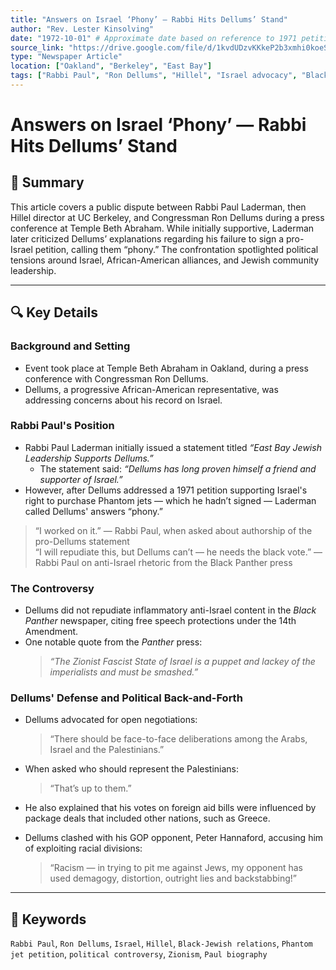 ```yaml
---
title: "Answers on Israel ‘Phony’ — Rabbi Hits Dellums’ Stand"
author: "Rev. Lester Kinsolving"
date: "1972-10-01" # Approximate date based on reference to 1971 petition
source_link: "https://drive.google.com/file/d/1kvdUDzvKKkeP2b3xmhi0koeSRiO0G6GF/view?usp=sharing"
type: "Newspaper Article"
location: ["Oakland", "Berkeley", "East Bay"]
tags: ["Rabbi Paul", "Ron Dellums", "Hillel", "Israel advocacy", "Black-Jewish relations", "political controversy"]
---
```


# Answers on Israel ‘Phony’ — Rabbi Hits Dellums’ Stand

## 📝 Summary
This article covers a public dispute between Rabbi Paul Laderman, then Hillel director at UC Berkeley, and Congressman Ron Dellums during a press conference at Temple Beth Abraham. While initially supportive, Laderman later criticized Dellums’ explanations regarding his failure to sign a pro-Israel petition, calling them “phony.” The confrontation spotlighted political tensions around Israel, African-American alliances, and Jewish community leadership.

---

## 🔍 Key Details

### Background and Setting
- Event took place at Temple Beth Abraham in Oakland, during a press conference with Congressman Ron Dellums.
- Dellums, a progressive African-American representative, was addressing concerns about his record on Israel.

### Rabbi Paul's Position
- Rabbi Paul Laderman initially issued a statement titled *“East Bay Jewish Leadership Supports Dellums.”*
  - The statement said: *“Dellums has long proven himself a friend and supporter of Israel.”*
- However, after Dellums addressed a 1971 petition supporting Israel's right to purchase Phantom jets — which he hadn’t signed — Laderman called Dellums' answers “phony.”

> “I worked on it.” — Rabbi Paul, when asked about authorship of the pro-Dellums statement  
> “I will repudiate this, but Dellums can’t — he needs the black vote.” — Rabbi Paul on anti-Israel rhetoric from the Black Panther press

### The Controversy
- Dellums did not repudiate inflammatory anti-Israel content in the *Black Panther* newspaper, citing free speech protections under the 14th Amendment.
- One notable quote from the *Panther* press:  
  > *“The Zionist Fascist State of Israel is a puppet and lackey of the imperialists and must be smashed.”*

### Dellums' Defense and Political Back-and-Forth
- Dellums advocated for open negotiations:  
  > “There should be face-to-face deliberations among the Arabs, Israel and the Palestinians.”
- When asked who should represent the Palestinians:  
  > “That’s up to them.”

- He also explained that his votes on foreign aid bills were influenced by package deals that included other nations, such as Greece.

- Dellums clashed with his GOP opponent, Peter Hannaford, accusing him of exploiting racial divisions:  
  > “Racism — in trying to pit me against Jews, my opponent has used demagogy, distortion, outright lies and backstabbing!”

---

## 🧠 Keywords
`Rabbi Paul`, `Ron Dellums`, `Israel`, `Hillel`, `Black-Jewish relations`, `Phantom jet petition`, `political controversy`, `Zionism`, `Paul biography`
